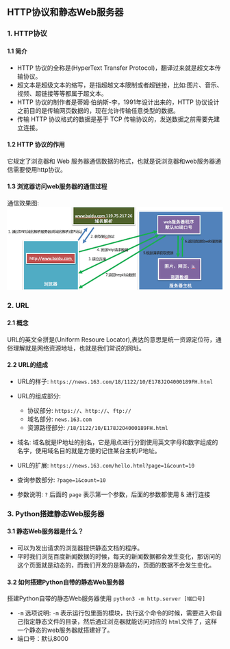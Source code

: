 ## HTTP协议和静态Web服务器
### 1. HTTP协议
#### 1.1 简介
- HTTP 协议的全称是(HyperText Transfer Protocol)，翻译过来就是超文本传输协议。
- 超文本是超级文本的缩写，是指超越文本限制或者超链接，比如:图片、音乐、视频、超链接等等都属于超文本。
- HTTP 协议的制作者是蒂姆·伯纳斯-李，1991年设计出来的，HTTP 协议设计之前目的是传输网页数据的，现在允许传输任意类型的数据。
- 传输 HTTP 协议格式的数据是基于 TCP 传输协议的，发送数据之前需要先建立连接。
#### 1.2 HTTP 协议的作用
它规定了浏览器和 Web 服务器通信数据的格式，也就是说浏览器和web服务器通信需要使用http协议。
#### 1.3 浏览器访问web服务器的通信过程
通信效果图:
![](res/访问web服务器的通信过程.png)
### 2. URL
#### 2.1 概念
URL的英文全拼是(Uniform Resoure Locator),表达的意思是统一资源定位符，通俗理解就是网络资源地址，也就是我们常说的网址。   
#### 2.2 URL的组成
- URL的样子:
`https://news.163.com/18/1122/10/E178J2O4000189FH.html`
- URL的组成部分:
    - 协议部分: `https://`、`http://`、`ftp://`
    - 域名部分: `news.163.com`
    - 资源路径部分: `/18/1122/10/E178J2O4000189FH.html`
- 域名:
域名就是IP地址的别名，它是用点进行分割使用英文字母和数字组成的名字，使用域名目的就是方便的记住某台主机IP地址。

- URL的扩展:
`https://news.163.com/hello.html?page=1&count=10`
- 查询参数部分: `?page=1&count=10`
- 参数说明:
`?` 后面的 `page` 表示第一个参数，后面的参数都使用 & 进行连接
### 3. Python搭建静态Web服务器
#### 3.1 静态Web服务器是什么？
- 可以为发出请求的浏览器提供静态文档的程序。
- 平时我们浏览百度新闻数据的时候，每天的新闻数据都会发生变化，那访问的这个页面就是动态的，而我们开发的是静态的，页面的数据不会发生变化。

#### 3.2 如何搭建Python自带的静态Web服务器
搭建Python自带的静态Web服务器使用 `python3 -m http.server [端口号]`

- `-m` 选项说明:
`-m` 表示运行包里面的模块，执行这个命令的时候，需要进入你自己指定静态文件的目录，然后通过浏览器就能访问对应的 `html`文件了，这样一个静态的web服务器就搭建好了。
- 端口号：默认8000

















